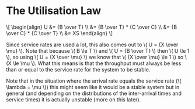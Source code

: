 # The Utilisation Law

\\[
\\begin{align}
  U &= {B \\over T} \\\\
    &= {B \\over T} * {C \\over C} \\\\
    &= {B \\over C} * {C \\over T} \\\\
    &= XS
\\end{align}
\\]

Since service rates are used a lot, this also comes out to \\( U = {X \\over \\mu} \\). Note that because \\( B \\le T \\) and \\( U = {B \\over T} \\) then \\( U \\le 1 \\), so using \\( U = {X \\over \\mu} \\) we know that \\( {X \\over \\mu} \\le 1 \\) so \\(X \\le \\mu \\). What this means is that the throughput must always be less than or equal to the service rate for the system to be stable.

Note that in the situation where the arrival rate equals the service rate (\\( \\lambda = \\mu \\)) this might seem like it would be a stable system but in general (and depending on the distributions of the inter-arrival times and service times) it is actually unstable (more on this later).

